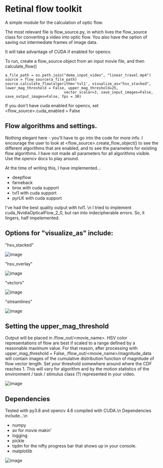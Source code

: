# Retinal flow toolkit

A simple module for the calculation of optic flow.  

The most relevant file is flow_source.py, in which lives the flow_source class for converting a video into optic flow.  You also have the option of saving out intermediate frames of image data.

It will take advantage of CUDA if enabled for opencv. 

To run, create a flow_source object from an input movie file, and then calculate_flow()

```
a_file_path = os.path.join("demo_input_video", "linear_travel.mp4")
source = flow_source(a_file_path)
source.calculate_flow(algorithm='tvl1', visualize_as="hsv_stacked", lower_mag_threshold = False, upper_mag_threshold=25,
                           vector_scalar=3, save_input_images=False, save_output_images=False, fps = 30)

```

If you don't have cuda enabled for opencv, set <flow_source>.cuda_enabled = False

## Flow algorithms and settings.

Nothing elegant here - you'll have to go into the code for more info. I encourage the user to look at <flow_source>.create_flow_object() to see the different algorithms that are enabled, and to see the parameters for existing flow algorithms.  I have not made all parameters for all algorithms visible.  Use the opencv docs to play around.

At the time of writing this, I have implemented...
* deepflow
* farneback
* brox with cuda support
* tvl1 with cuda support
* pyrLK with cuda support

I've had the best quality output with tvl1. \n
I tried to implement cuda_NvidiaOpticalFlow_2_0, but ran into indecipherable errors.  So, it lingers, half impelemented.

## Options for "visualize_as" include:

"hsv_stacked"

![image](https://user-images.githubusercontent.com/8962011/212419240-33461130-e360-4fcd-b19a-da44854cfd65.png)

"hsv_overlay"

![image](https://user-images.githubusercontent.com/8962011/212419759-4bea48b8-a649-4f36-9422-5bea5d1226a2.png)

"vectors"

![image](https://user-images.githubusercontent.com/8962011/212420144-616493dd-4b6f-4cf8-af41-ece5906df25b.png)

"streamlines"

![image](https://user-images.githubusercontent.com/8962011/212419849-328487d7-694f-458c-bf71-82fd5aa83851.png)

## Setting the upper_mag_threshold

Output will be placed in /flow_out/<movie_name>.
HSV color representations of flow are best if scaled to a range defined by a reasonable maximum value. For that reason, after processing with upper_mag_threshold = False,
/flow_out/<movie_name>/magnitude_data will contain images of the cumulative distribution function of magnitude of flow vector length.  Set your threshold somewhere around where the CDF reaches 1. This will vary for algorithm and by the motion statistics of the environment / task / stimulus class (?) represented in your video.

![image](https://user-images.githubusercontent.com/8962011/212422892-a28d9352-9b66-471e-a26f-13cd9f050c49.png)

## Dependencies

Tested with py3.8 and opencv 4.6 compiled with CUDA.\n
Dependencies include...\n

* numpy
* av for movie makin'
* logging
* pickle
* tqdm for the nifty progress bar that shows up in your console.
* matplotlib

![image](https://user-images.githubusercontent.com/8962011/212423219-734e351a-0139-4596-ac8b-8d5bc28c7316.png)




